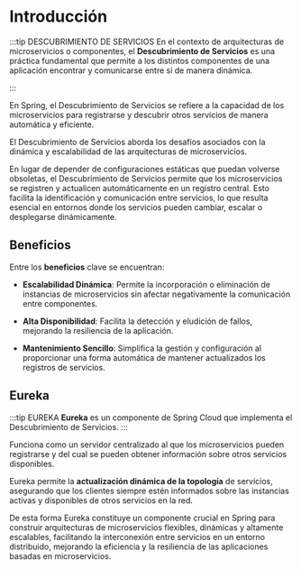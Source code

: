 # Introducción

:::tip DESCUBRIMIENTO DE SERVICIOS
En el contexto de arquitecturas de microservicios o componentes, el **Descubrimiento de Servicios** es una práctica fundamental que permite a los distintos componentes de una aplicación encontrar y comunicarse entre sí de manera dinámica.


:::

En Spring, el Descubrimiento de Servicios se refiere a la capacidad de los microservicios para registrarse y descubrir otros servicios de manera automática y eficiente.

El Descubrimiento de Servicios aborda los desafíos asociados con la dinámica y escalabilidad de las arquitecturas de microservicios.

En lugar de depender de configuraciones estáticas que puedan volverse obsoletas, el Descubrimiento de Servicios permite que los microservicios se registren y actualicen automáticamente en un registro central. Esto facilita la identificación y comunicación entre servicios, lo que resulta esencial en entornos donde los servicios pueden cambiar, escalar o desplegarse dinámicamente.

## Beneficios
Entre los **beneficios** clave se encuentran:

* **Escalabilidad Dinámica**: Permite la incorporación o eliminación de instancias de microservicios sin afectar negativamente la comunicación entre componentes.

* **Alta Disponibilidad**: Facilita la detección y eludición de fallos, mejorando la resiliencia de la aplicación.

* **Mantenimiento Sencillo**: Simplifica la gestión y configuración al proporcionar una forma automática de mantener actualizados los registros de servicios.

## Eureka

:::tip EUREKA
**Eureka** es un componente de Spring Cloud que implementa el Descubrimiento de Servicios.
:::

Funciona como un servidor centralizado al que los microservicios pueden registrarse y del cual se pueden obtener información sobre otros servicios disponibles.

Eureka permite la **actualización dinámica de la topología** de servicios, asegurando que los clientes siempre estén informados sobre las instancias activas y disponibles de otros servicios en la red.

De esta forma Eureka constituye un componente crucial en Spring para construir arquitecturas de microservicios flexibles, dinámicas y altamente escalables, facilitando la interconexión entre servicios en un entorno distribuido, mejorando la eficiencia y la resiliencia de las aplicaciones basadas en microservicios.